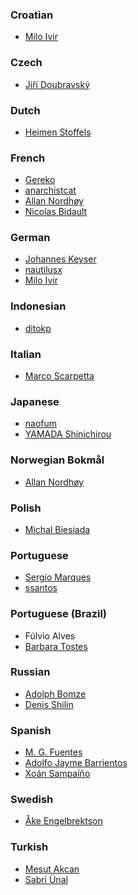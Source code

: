 <h3>Croatian</h3>
<ul>
    <li><a href="mailto:mail@milotype.de">Milo Ivir</a></li>
</ul>

<h3>Czech</h3>
<ul>
    <li><a href="mailto:jiri.doubravsky@gmail.com">Jiří Doubravský</a></li>
</ul>

<h3>Dutch</h3>
<ul>
    <li><a href="mailto:vistausss@outlook.com">Heimen Stoffels</a></li>
</ul>

<h3>French</h3>
<ul>
    <li><a href="mailto:31b32@tutanota.com">Gereko</a></li>
    <li><a href="mailto:anarchistcat@riseup.net">anarchistcat</a></li>
    <li><a href="mailto:epost@anotheragency.no">Allan Nordhøy</a></li>
    <li><a href="mailto:nico_bidault@yahoo.fr">Nicolas Bidault</a></li>
</ul>

<h3>German</h3>
<ul>
    <li><a href="mailto:johanneskeyser@posteo.de">Johannes Keyser</a></li>
    <li><a href="mailto:mail.ka@mailbox.org">nautilusx</a></li>
    <li><a href="mailto:mail@milotype.de">Milo Ivir</a></li>
</ul>

<h3>Indonesian</h3>
<ul>
    <li><a href="mailto:ditokpl@gmail.com">ditokp</a></li>
</ul>

<h3>Italian</h3>
<ul>
    <li><a href="mailto:marcoscarpetta02@gmail.com">Marco Scarpetta</a></li>
</ul>

<h3>Japanese</h3>
<ul>
    <li><a href="mailto:naofum@gmail.com">naofum</a></li>
    <li><a href="mailto:yamada_strong_yamada_nice_64bit@yahoo.co.jp">YAMADA Shinichirou</a></li>
</ul>

<h3>Norwegian Bokmål</h3>
<ul>
    <li><a href="mailto:epost@anotheragency.no">Allan Nordhøy</a></li>
</ul>

<h3>Polish</h3>
<ul>
    <li><a href="mailto:blade-14@o2.pl">Michal Biesiada</a></li>
</ul>

<h3>Portuguese</h3>
<ul>
    <li><a href="mailto:so.boston.android@gmail.com">Sergio Marques</a></li>
    <li><a href="mailto:ssantos@web.de">ssantos</a></li>
</ul>

<h3>Portuguese (Brazil)</h3>
<ul>
    <li>Fúlvio Alves</li>
    <li><a href="mailto:barbaratostes@gmail.com">Barbara Tostes</a></li>
</ul>

<h3>Russian</h3>
<ul>
    <li><a href="mailto:abomze@mail.ru">Adolph Bomze</a></li>
    <li><a href="mailto:denis.a.shilin@gmail.com">Denis Shilin</a></li>
</ul>

<h3>Spanish</h3>
<ul>
    <li><a href="mailto:mgfuentesl@outlook.com">M. G. Fuentes</a></li>
    <li><a href="mailto:fitojb@ubuntu.com">Adolfo Jayme Barrientos</a></li>
    <li><a href="https://gitlab.com/xoan">Xoán Sampaíño</a></li>
</ul>

<h3>Swedish</h3>
<ul>
    <li><a href="mailto:eson@svenskasprakfiler.se">Åke Engelbrektson</a></li>
</ul>

<h3>Turkish</h3>
<ul>
    <li><a href="mailto:makcan@gmail.com">Mesut Akcan</a></li>
    <li><a href="mailto:libreajans@gmail.com">Sabri Ünal</a></li>
</ul>
